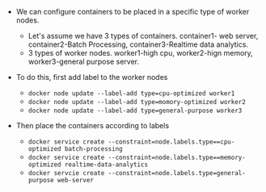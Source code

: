 * We can configure containers to be placed in a specific type of worker nodes. 
  - Let's assume we have 3 types of containers. container1- web server, container2-Batch Processing, container3-Realtime data analytics.
  - 3 types of worker nodes. worker1-high cpu, worker2-hign memory, worker3-general purpose server.

* To do this, first add label to the worker nodes
  - ```docker node update --label-add type=cpu-optimized worker1```
  - ```docker node update --label-add type=momory-optimized worker2```
  - ```docker node update --label-add type=general-purpose worker3```

* Then place the containers according to labels
  - ```docker service create --constraint=node.labels.type==cpu-optimized batch-processing```
  - ```docker service create --constraint=node.labels.type==memory-optimized realtime-data-analytics```
  - ```docker servcie create --constraint=node.labels.type=general-purpose web-server```
